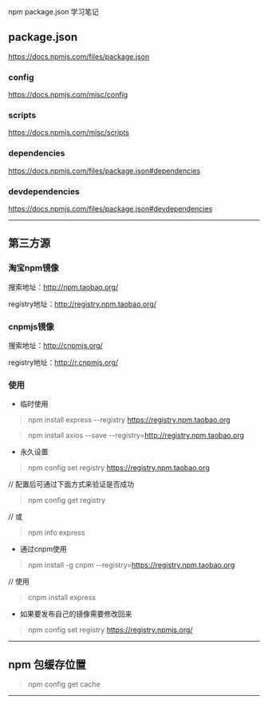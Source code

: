 
npm package.json 学习笔记

## package.json

https://docs.npmjs.com/files/package.json

### config

https://docs.npmjs.com/misc/config

### scripts

https://docs.npmjs.com/misc/scripts

### dependencies

https://docs.npmjs.com/files/package.json#dependencies 

### devdependencies

https://docs.npmjs.com/files/package.json#devdependencies

---

## 第三方源

### 淘宝npm镜像

搜索地址：http://npm.taobao.org/

registry地址：http://registry.npm.taobao.org/

### cnpmjs镜像

搜索地址：http://cnpmjs.org/

registry地址：http://r.cnpmjs.org/

### 使用

- 临时使用

> npm install express --registry https://registry.npm.taobao.org 

> npm install axios --save --registry=http://registry.npm.taobao.org

- 永久设置

> npm config set registry https://registry.npm.taobao.org
 
// 配置后可通过下面方式来验证是否成功
> npm config get registry

// 或
> npm info express

- 通过cnpm使用

> npm install -g cnpm --registry=https://registry.npm.taobao.org
 
// 使用
> cnpm install express


- 如果要发布自己的镜像需要修改回来

> npm config set registry https://registry.npmjs.org/

---


## npm 包缓存位置

> npm config get cache

---


